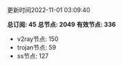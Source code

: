 更新时间2022-11-01 03:09:40

**总订阅: 45**
**总节点: 2049**
**有效节点: 336**
- v2ray节点: 150
- trojan节点: 59
- ss节点: 127
